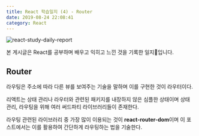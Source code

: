 ```yaml
---
title: React 학습일지 (4) - Router
date: 2019-08-24 22:08:41
category: React
---
```


![react-study-daily-report](https://s3.ap-northeast-2.amazonaws.com/static.gracieuxyh.dev/react/react-study-daily-report.png)

본 게시글은 React를 공부하며 배우고 익히고 느낀 것을 기록한 일지📖입니다.

## Router

라우팅은 주소에 따라 다른 뷰를 보여주는 기술을 말하며 이를 구현한 것이 라우터이다.

리액트는 상태 관리나 라우터와 관련된 패키지를 내장하지 않은 심플한 상태이며 상태 관리, 라우팅을 위해 여러 써드파티 라이브러리들이 존재한다.

라우팅 관련된 라이브러리 중 가장 많이 이용되는 것이 **react-router-dom**이며 이 포스트에서는 이를 활용하여 간단하게 라우팅하는 법을 기술한다.
